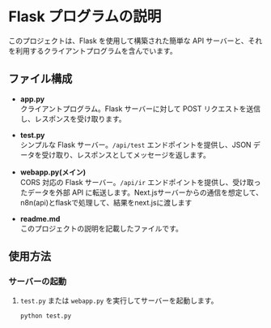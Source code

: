 # Flask プログラムの説明

このプロジェクトは、Flask を使用して構築された簡単な API サーバーと、それを利用するクライアントプログラムを含んでいます。

## ファイル構成

- **app.py**  
  クライアントプログラム。Flask サーバーに対して POST リクエストを送信し、レスポンスを受け取ります。

- **test.py**  
  シンプルな Flask サーバー。`/api/test` エンドポイントを提供し、JSON データを受け取り、レスポンスとしてメッセージを返します。

- **webapp.py(メイン)**  
  CORS 対応の Flask サーバー。`/api/ir` エンドポイントを提供し、受け取ったデータを外部 API に転送します。Next.jsサーバーからの通信を想定して、n8n(api)とflaskで処理して、結果をnext.jsに渡します

- **readme.md**  
  このプロジェクトの説明を記載したファイルです。

## 使用方法

### サーバーの起動

1. `test.py` または `webapp.py` を実行してサーバーを起動します。
   ```bash
   python test.py